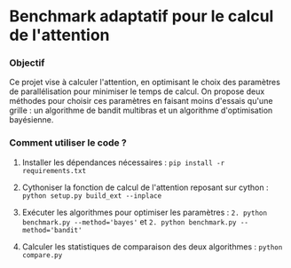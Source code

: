 # Benchmark adaptatif pour le calcul de l'attention

### Objectif

Ce projet vise à calculer l'attention, en optimisant le choix des paramètres de parallélisation pour minimiser le temps de calcul. On propose deux méthodes pour choisir ces paramètres en faisant moins d'essais qu'une grille : un algorithme de bandit multibras et un algorithme d'optimisation bayésienne. 

### Comment utiliser le code ?

1. Installer les dépendances nécessaires : `pip install -r requirements.txt`

2. Cythoniser la fonction de calcul de l'attention reposant sur cython : `python setup.py build_ext --inplace`

3. Exécuter les algorithmes pour optimiser les paramètres : `2. python benchmark.py --method='bayes'` et `2. python benchmark.py --method='bandit'`

4. Calculer les statistiques de comparaison des deux algorithmes : `python compare.py`
